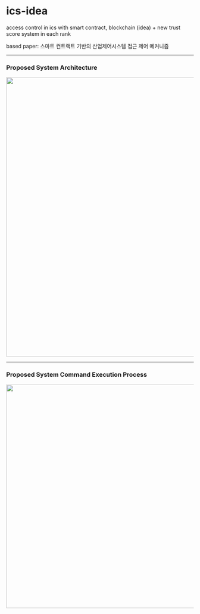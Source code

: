 # ics-idea
access control in ics with smart contract, blockchain (idea) + new trust score system in each rank

based paper: 스마트 컨트랙트 기반의 산업제어시스템 접근 제어 메커니즘
***
### Proposed System Architecture
<div>
  <img width="750" src="https://user-images.githubusercontent.com/59510222/103141113-e0c6e480-4732-11eb-8446-8ace1ff65863.png">
</div>

***
### Proposed System Command Execution Process 
<div>
  <img width="600" src="https://user-images.githubusercontent.com/59510222/103154513-158e7680-47db-11eb-8e2c-cdd1ed9b89a8.png">
</div>

